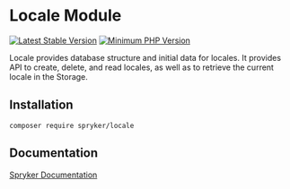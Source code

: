 # Locale Module
[![Latest Stable Version](https://poser.pugx.org/spryker/locale/v/stable.svg)](https://packagist.org/packages/spryker/locale)
[![Minimum PHP Version](https://img.shields.io/badge/php-%3E%3D%208.3-8892BF.svg)](https://php.net/)

Locale provides database structure and initial data for locales. It provides API to create, delete, and read locales, as well as to retrieve the current locale in the Storage.

## Installation

```
composer require spryker/locale
```

## Documentation

[Spryker Documentation](https://docs.spryker.com)
